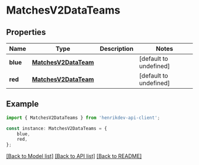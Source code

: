 # MatchesV2DataTeams


## Properties

Name | Type | Description | Notes
------------ | ------------- | ------------- | -------------
**blue** | [**MatchesV2DataTeam**](MatchesV2DataTeam.md) |  | [default to undefined]
**red** | [**MatchesV2DataTeam**](MatchesV2DataTeam.md) |  | [default to undefined]

## Example

```typescript
import { MatchesV2DataTeams } from 'henrikdev-api-client';

const instance: MatchesV2DataTeams = {
    blue,
    red,
};
```

[[Back to Model list]](../README.md#documentation-for-models) [[Back to API list]](../README.md#documentation-for-api-endpoints) [[Back to README]](../README.md)
